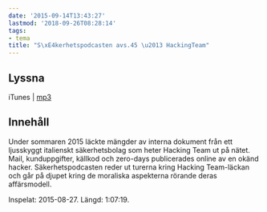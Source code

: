 ```yaml
---
date: '2015-09-14T13:43:27'
lastmod: '2018-09-26T08:28:14'
tags:
- tema
title: "S\xE4kerhetspodcasten avs.45 \u2013 HackingTeam"
---
```

## Lyssna

iTunes \| [mp3](http://traffic.libsyn.com/sakerhetspodcasten/hacking_team_mixdown.mp3)

## Innehåll

Under sommaren 2015 läckte mängder av interna dokument från ett ljusskyggt italienskt
säkerhetsbolag som heter Hacking Team ut på nätet. Mail, kunduppgifter, källkod och
zero-days publicerades online av en okänd hacker. Säkerhetspodcasten reder ut turerna
kring Hacking Team-läckan och går på djupet kring de moraliska aspekterna rörande
deras affärsmodell.

Inspelat: 2015-08-27. Längd: 1:07:19.
